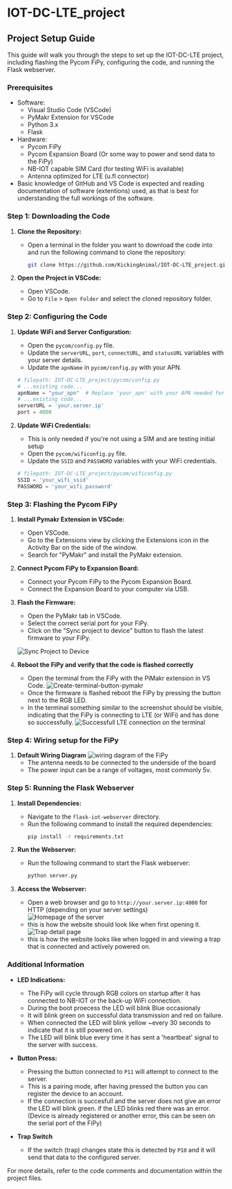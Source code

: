 # IOT-DC-LTE_project

## Project Setup Guide

This guide will walk you through the steps to set up the IOT-DC-LTE project, including flashing the Pycom FiPy, configuring the code, and running the Flask webserver.

### Prerequisites

- Software:
   - Visual Studio Code (VSCode)
   - PyMakr Extension for VSCode
   - Python 3.x
   - Flask
- Hardware:
   - Pycom FiPy
   - Pycom Expansion Board (Or some way to power and send data to the FiPy)
   - NB-IOT capable SIM Card (for testing WiFi is available)
   - Antenna optimized for LTE (u.fl connector)
- Basic knowledge of GitHub and VS Code is expected and reading documentation of software (extentions) used, as that is best for understanding the full workings of the software.

### Step 1: Downloading the Code

1. **Clone the Repository:**
   - Open a terminal in the folder you want to download the code into and run the following command to clone the repository:
     ```sh
     git clone https://github.com/KickingAnimal/IOT-DC-LTE_project.git
     ```

2. **Open the Project in VSCode:**
   - Open VSCode.
   - Go to `File` > `Open Folder` and select the cloned repository folder.

### Step 2: Configuring the Code

1. **Update WiFi and Server Configuration:**
   - Open the `pycom/config.py` file.
   - Update the `serverURL`, `port`, `connectURL`, and `statusURL` variables with your server details.
   - Update the `apnName` in `pycom/config.py` with your APN.

   ```python
   # filepath: IOT-DC-LTE_project/pycom/config.py
   # ...existing code...
   apnName = "your_apn"  # Replace 'your_apn' with your APN needed for your SIM card
   # ...existing code...
   serverURL = 'your.server.ip'
   port = 4000
   ```

2. **Update WiFi Credentials:**
   - This is only needed if you're not using a SIM and are testing initial setup
   - Open the `pycom/wificonfig.py` file.
   - Update the `SSID` and `PASSWORD` variables with your WiFi credentials.

   ```python
   # filepath: IOT-DC-LTE_project/pycom/wificonfig.py
   SSID = 'your_wifi_ssid'
   PASSWORD = 'your_wifi_password'
   ```

### Step 3: Flashing the Pycom FiPy

1. **Install Pymakr Extension in VSCode:**
   - Open VSCode.
   - Go to the Extensions view by clicking the Extensions icon in the Activity Bar on the side of the window.
   - Search for "PyMakr" and install the PyMakr extension.

2. **Connect Pycom FiPy to Expansion Board:**
   - Connect your Pycom FiPy to the Pycom Expansion Board.
   - Connect the Expansion Board to your computer via USB.

3. **Flash the Firmware:**
   - Open the PyMakr tab in VSCode.
   - Select the correct serial port for your FiPy.
   - Click on the "Sync project to device" button to flash the latest firmware to your FiPy.
   
   ![Sync Project to Device](Media/PyMakr_project_sync.png)

4. **Reboot the FiPy and verify that the code is flashed correctly**
   - Open the terminal from the FiPy with the PiMakr extension in VS Code.
   ![Create-terminal-button-pymakr](/Media/PyMakr-create-term.png)
   - Once the firmware is flashed reboot the FiPy by pressing the button next to the RGB LED.
   - In the terminal something similar to the screenshot should be visible, indicating that the FiPy is connecting to LTE (or WiFi) and has done so successfully.
   ![Successfull LTE connection on the terminal](/Media/terminal-output-after-flash-and-reset.png)

### Step 4: Wiring setup for the FiPy 
1. **Default Wiring Diagram**
   ![wiring dagram of the FiPy](Media/circuit_image.png)
   - The antenna needs to be connected to the underside of the board
   - The power input can be a range of voltages, most commonly 5v.
 
### Step 5: Running the Flask Webserver

1. **Install Dependencies:**
   - Navigate to the `flask-iot-webserver` directory.
   - Run the following command to install the required dependencies:
     ```sh
     pip install -r requirements.txt
     ```

2. **Run the Webserver:**
   - Run the following command to start the Flask webserver:
     ```sh
     python server.py
     ```

3. **Access the Webserver:**
   - Open a web browser and go to `http://your.server.ip:4000` for HTTP (depending on your server settings)
   ![Homepage of the server](Media/webpage.png)
   - this is how the website should look like when first opening it.
   ![Trap detail page](/Media/trap-webpage.png)
   - this is how the website looks like when logged in and viewing a trap that is connected and actively powered on.

### Additional Information

- **LED Indications:**
  - The FiPy will cycle through RGB colors on startup after it has connected to NB-IOT or the back-up WiFi connection.
  - During the boot proecess the LED will blink Blue occasionaly
  - It will blink green on successful data transmission and red on failure.
  - When connected the LED will blink yellow ~every 30 seconds to indicate that it is still powered on.
  - The LED will blink blue every time it has sent a 'heartbeat' signal to the server with success. 

- **Button Press:**
  - Pressing the button connected to `P11` will attempt to connect to the server.
  - This is a pairing mode, after having pressed the button you can register the device to an account.
  - If the connection is succesfull and the server does not give an error the LED will blink green. if the LED blinks red there was an error. (Device is already registered or another error, this can be seen on the serial port of the FiPy)

- **Trap Switch**
  - If the switch (trap) changes state this is detected by `P10` and it will send that data to the configured server.

For more details, refer to the code comments and documentation within the project files.
